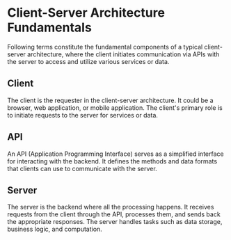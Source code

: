# Client-Server Architecture Fundamentals

Following terms constitute the fundamental components of a typical client-server architecture, where the client initiates communication via APIs with the server to access and utilize various services or data.

## Client

The client is the requester in the client-server architecture. It could be a browser, web application, or mobile application. The client's primary role is to initiate requests to the server for services or data.

## API

An API (Application Programming Interface) serves as a simplified interface for interacting with the backend. It defines the methods and data formats that clients can use to communicate with the server.

## Server

The server is the backend where all the processing happens. It receives requests from the client through the API, processes them, and sends back the appropriate responses. The server handles tasks such as data storage, business logic, and computation.
